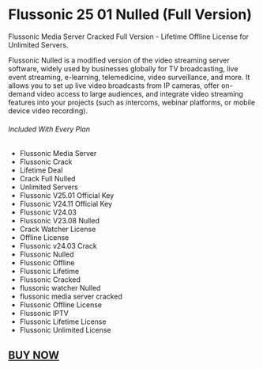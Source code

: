 # Flussonic 25 01 Nulled (Full Version)
Flussonic Media Server Cracked Full Version - Lifetime Offline License for Unlimited Servers.

Flussonic Nulled is a modified version of the video streaming server software, widely used by businesses globally for TV broadcasting, live event streaming, e-learning, telemedicine, video surveillance, and more. It allows you to set up live video broadcasts from IP cameras, offer on-demand video access to large audiences, and integrate video streaming features into your projects (such as intercoms, webinar platforms, or mobile device video recording).

<div class="row clearfix">
    <div class="col-md-12">
        <div class="tt-group-featured-wrap tt-custom-radius mt-4">
            <h6 class="tt-group-head">
                Included With Every Plan
            </h6>
            <ul class="tt-group-features-list list-unstyled mb-0">
                  <li><i class="fad fa-check"></i>Flussonic Media Server</li>
                  <li><i class="fad fa-check"></i>Flussonic Crack</li>
                  <li><i class="fad fa-check"></i>Lifetime Deal</li>
                  <li><i class="fad fa-check"></i>Crack Full Nulled</li>
                  <li><i class="fad fa-check"></i>Unlimited Servers</li>
                  <li><i class="fad fa-check"></i>Flussonic V25.01 Official Key</li>
                  <li><i class="fad fa-check"></i>Flussonic V24.11 Official Key</li>
                  <li><i class="fad fa-check"></i>Flussonic V24.03</li>
                  <li><i class="fad fa-check"></i>Flussonic V23.08 Nulled</li>
                  <li><i class="fad fa-check"></i>Crack Watcher License</li>
                  <li><i class="fad fa-check"></i>Offline License</li>
                  <li><i class="fad fa-check"></i>Flussonic v24.03 Crack</li>
                  <li><i class="fad fa-check"></i>Flussonic Nulled</li>
                  <li><i class="fad fa-check"></i>Flussonic Offline</li>
                  <li><i class="fad fa-check"></i>Flussonic Lifetime</li>
                  <li><i class="fad fa-check"></i>Flussonic Cracked</li>
                  <li><i class="fad fa-check"></i>flussonic watcher Nulled</li>
                  <li><i class="fad fa-check"></i>flussonic media server cracked</li>
                  <li><i class="fad fa-check"></i>Flussonic Offline License</li>
                  <li><i class="fad fa-check"></i>Flussonic IPTV</li>
                  <li><i class="fad fa-check"></i>Flussonic Lifetime License</li>
                  <li><i class="fad fa-check"></i>Flussonic Unlimited License</li>
          </ul>
        </div>
    </div>
</div>
<h2><a href="https://wa.me/+919885999807?text=Need+Flussonic+Crack">BUY NOW</a></h2>
